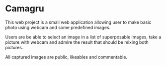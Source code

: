 # Camagru

This web project is a small web application allowing user to
make basic photo using webcam and some predefined images.

Users are be able to select an image in a list of superposable images,
take a picture with webcam and admire the result that should be mixing
both pictures.

All captured images are public, likeables and commentable.
